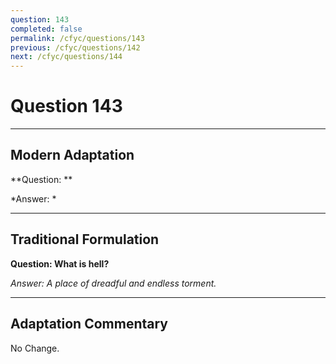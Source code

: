 ```yaml
---
question: 143
completed: false
permalink: /cfyc/questions/143
previous: /cfyc/questions/142
next: /cfyc/questions/144
---
```

# Question 143

---
## Modern Adaptation
**Question: **

*Answer: *

---
## Traditional Formulation
**Question: What is hell?**

*Answer: A place of dreadful and endless torment.*

---
## Adaptation Commentary
No Change.